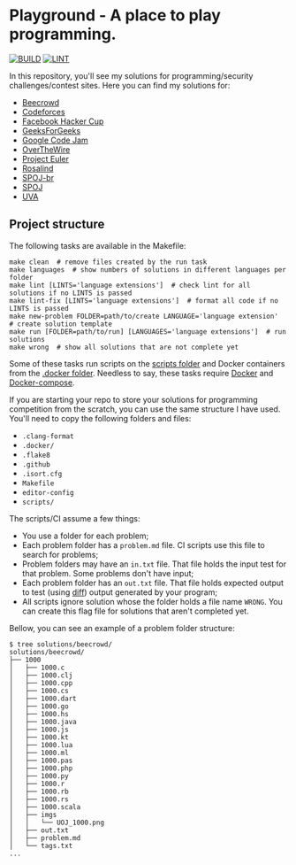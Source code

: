 # Playground - A place to play programming.

[![BUILD](https://github.com/deniscostadsc/playground/actions/workflows/build.yaml/badge.svg)](https://github.com/deniscostadsc/playground/actions/workflows/build.yaml)
[![LINT](https://github.com/deniscostadsc/playground/actions/workflows/lint.yaml/badge.svg)](https://github.com/deniscostadsc/playground/actions/workflows/lint.yaml)

In this repository, you'll see my solutions for programming/security
challenges/contest sites. Here you can find my solutions for:

- [Beecrowd](https://www.beecrowd.com.br/)
- [Codeforces](https://codeforces.com/)
- [Facebook Hacker Cup](https://www.facebook.com/codingcompetitions/hacker-cup)
- [GeeksForGeeks](https://www.geeksforgeeks.org/)
- [Google Code Jam](https://github.com/google/coding-competitions-archive)
- [OverTheWire](https://overthewire.org/wargames/)
- [Project Euler](https://projecteuler.net/)
- [Rosalind](http://rosalind.info/problems/locations/)
- [SPOJ-br](https://br.spoj.com/)
- [SPOJ](https://www.spoj.com/)
- [UVA](https://onlinejudge.org/)

## Project structure

The following tasks are available in the Makefile:

```shell
make clean  # remove files created by the run task
make languages  # show numbers of solutions in different languages per folder
make lint [LINTS='language extensions']  # check lint for all solutions if no LINTS is passed
make lint-fix [LINTS='language extensions']  # format all code if no LINTS is passed
make new-problem FOLDER=path/to/create LANGUAGE='language extension'  # create solution template
make run [FOLDER=path/to/run] [LANGUAGES='language extensions']  # run solutions
make wrong  # show all solutions that are not complete yet
```

Some of these tasks run scripts on the [scripts folder](./scripts/) and Docker
containers from the [.docker folder](./.docker/). Needless to say, these tasks
require [Docker](https://www.docker.com/) and
[Docker-compose](https://docs.docker.com/compose/).

If you are starting your repo to store your solutions for programming
competition from the scratch, you can use the same structure I have used.
You'll need to copy the following folders and files:

- `.clang-format`
- `.docker/`
- `.flake8`
- `.github`
- `.isort.cfg`
- `Makefile`
- `editor-config`
- `scripts/`

The scripts/CI assume a few things:

- You use a folder for each problem;
- Each problem folder has a `problem.md` file. CI scripts use this file to
  search for problems;
- Problem folders may have an `in.txt` file. That file holds the input test for
  that problem. Some problems don't have input;
- Each problem folder has an `out.txt` file. That file holds expected output to
  test (using [diff](https://en.wikipedia.org/wiki/Diff)) output generated by
  your program;
- All scripts ignore solution whose the folder holds a file name `WRONG`. You
  can create this flag file for solutions that aren't completed yet.

Bellow, you can see an example of a problem folder structure:

```
$ tree solutions/beecrowd/
solutions/beecrowd/
├── 1000
│   ├── 1000.c
│   ├── 1000.clj
│   ├── 1000.cpp
│   ├── 1000.cs
│   ├── 1000.dart
│   ├── 1000.go
│   ├── 1000.hs
│   ├── 1000.java
│   ├── 1000.js
│   ├── 1000.kt
│   ├── 1000.lua
│   ├── 1000.ml
│   ├── 1000.pas
│   ├── 1000.php
│   ├── 1000.py
│   ├── 1000.r
│   ├── 1000.rb
│   ├── 1000.rs
│   ├── 1000.scala
│   ├── imgs
│   │   └── UOJ_1000.png
│   ├── out.txt
│   ├── problem.md
│   └── tags.txt
...
```
